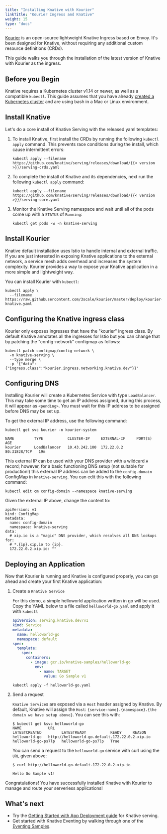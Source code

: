 ```yaml
---
title: "Installing Knative with Kourier"
linkTitle: "Kourier Ingress and Knative"
weight: 15
type: "docs"
---
```


[Kourier](https://github.com/3scale/kourier) is an open-source lightweight Knative Ingress based on Envoy. It's been designed for Knative, without requiring any additional custom resource definitions (CRDs).

This guide walks you through the installation of the latest version of Knative
with Kourier as the ingress.

## Before you Begin

Knative requires a Kubernetes cluster v1.14 or newer, as well as a compatible `kubectl`. This guide assumes that you have already [created a Kubernetes cluster](https://kubernetes.io/docs/setup/) and are using
bash in a Mac or Linux environment.

## Install Knative

Let's do a core install of Knative Serving with the released yaml templates:

1.  To install Knative, first install the CRDs by running the following `kubectl apply`
    command. This prevents race conditions during the install, which cause intermittent errors:

        kubectl apply --filename https://github.com/knative/serving/releases/download/{{< version >}}/serving-crds.yaml

1.  To complete the install of Knative and its dependencies, next run the
    following `kubectl apply` command:

        kubectl apply --filename https://github.com/knative/serving/releases/download/{{< version >}}/serving-core.yaml

1.  Monitor the Knative Serving namespace and wait until all of the pods come up with a
    `STATUS` of `Running`:

    ```
    kubectl get pods -w -n knative-serving
    ```


## Install Kourier

Knative default installation uses Istio to handle internal and external traffic. If you are just interested in exposing Knative applications to the external network, a service mesh adds overhead and increases the system complexity. Kourier provides a way to expose your Knative application in a more simple and lightweight way.

You can install Kourier with `kubectl`:

```
kubectl apply \
  --filename https://raw.githubusercontent.com/3scale/kourier/master/deploy/kourier-knative.yaml
```

## Configuring the Knative ingress class

Kourier only exposes ingresses that have the "kourier" ingress class. By default Knative annotates all the ingresses for Istio but you can change that by patching the "config-network" configmap as follows: 

```
kubectl patch configmap/config-network \
  -n knative-serving \
  --type merge \
  -p '{"data":{"ingress.class":"kourier.ingress.networking.knative.dev"}}'
```

## Configuring DNS

Installing Kourier will create a Kubernetes Service with type `LoadBalancer`.
This may take some time to get an IP address assigned, during this process, it
will appear as `<pending>`.  You must wait for this IP address to be assigned
before DNS may be set up.

To get the external IP address, use the following command:

```
kubectl get svc kourier -n kourier-system

NAME         TYPE           CLUSTER-IP     EXTERNAL-IP     PORT(S)        AGE
kourier      LoadBalancer   10.43.242.100  172.22.0.2      80:31828/TCP   19m

```

This external IP can be used with your DNS provider with a wildcard `A` record;
however, for a basic functioning DNS setup (not suitable for production!) this
external IP address can be added to the `config-domain` ConfigMap in
`knative-serving`. You can edit this with the following command:

```
kubectl edit cm config-domain --namespace knative-serving
```

Given the external IP above, change the content to:

```
apiVersion: v1
kind: ConfigMap
metadata:
  name: config-domain
  namespace: knative-serving
data:
  # xip.io is a "magic" DNS provider, which resolves all DNS lookups for:
  # *.{ip}.xip.io to {ip}.
  172.22.0.2.xip.io: ""
```

## Deploying an Application

Now that Kourier is running and Knative is configured properly, you can go ahead and create your first Knative application:

1. Create a `Knative Service`

   For this demo, a simple helloworld application written in go will be used.
   Copy the YAML below to a file called `helloworld-go.yaml` and apply it with
   `kubectl`

   ```yaml
   apiVersion: serving.knative.dev/v1
   kind: Service
   metadata:
     name: helloworld-go
     namespace: default
   spec:
     template:
       spec:
         containers:
           - image: gcr.io/knative-samples/helloworld-go
             env:
               - name: TARGET
                 value: Go Sample v1
   ```

   ```
   kubectl apply -f helloworld-go.yaml
   ```

1. Send a request

   `Knative Service`s are exposed via a `Host` header assigned by Knative. By
   default, Knative will assign the `Host`:
   `{service-name}.{namespace}.{the domain we have setup above}`.  You can see this
   with:

   ```
   $ kubectl get ksvc helloworld-go
   NAME            URL                                                LATESTCREATED         LATESTREADY           READY     REASON
   helloworld-go   http://helloworld-go.default.172.22.0.2.xip.io   helloworld-go-ps7lp   helloworld-go-ps7lp   True
   ```

   You can send a request to the `helloworld-go` service with curl
   using the `URL` given above:

   ```
   $ curl http://helloworld-go.default.172.22.0.2.xip.io

   Hello Go Sample v1!
   ```

Congratulations! You have successfully installed Knative with Kourier to manage and route your serverless applications!

## What's next

- Try the
  [Getting Started with App Deployment guide](../serving/getting-started-knative-app.md)
  for Knative serving.
- Get started with Knative Eventing by walking through one of the
  [Eventing Samples](../eventing/samples/).
